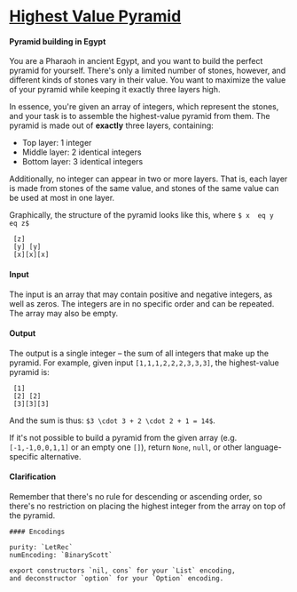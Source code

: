 # [Highest Value Pyramid](https://www.codewars.com/kata/highest-value-pyramid "https://www.codewars.com/kata/66c79a67213a3a4e1486c364")

#### Pyramid building in Egypt

You are a Pharaoh in ancient Egypt, and you want to build the perfect pyramid for yourself. There's only a limited number of stones, however, and different kinds of stones vary in their value. You want to maximize the value of your pyramid while keeping it exactly three layers high.

In essence, you're given an array of integers, which represent the stones, and your task is to assemble the highest-value pyramid from them. The pyramid is made out of **exactly** three layers, containing:

- Top layer: 1 integer
- Middle layer: 2 identical integers
- Bottom layer: 3 identical integers

Additionally, no integer can appear in two or more layers. That is, each layer is made from stones of the same value, and stones of the same value can be used at most in one layer.

Graphically, the structure of the pyramid looks like this, where `$ x 
eq y 
eq z$`

```
 [z]
 [y] [y]
 [x][x][x]
```

#### Input

The input is an array that may contain positive and negative integers, as well as zeros. The integers are in no specific order and can be repeated. The array may also be empty.

#### Output

The output is a single integer – the sum of all integers that make up the pyramid.
For example, given input `[1,1,1,2,2,2,3,3,3]`, the highest-value pyramid is:

```
 [1]
 [2] [2]
 [3][3][3]
```

And the sum is thus: `$3 \cdot 3 + 2 \cdot 2 + 1 = 14$`.

If it's not possible to build a pyramid from the given array (e.g. `[-1,-1,0,0,1,1]` or an empty one `[]`), return `None`, `null`, or other language-specific alternative.

#### Clarification

Remember that there's no rule for descending or ascending order, so there's no restriction on placing the highest integer from the array on top of the pyramid.

~~~if:lambdacalc
#### Encodings

purity: `LetRec` 
numEncoding: `BinaryScott` 

export constructors `nil, cons` for your `List` encoding, 
and deconstructor `option` for your `Option` encoding.
~~~
